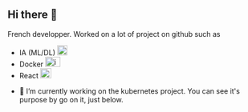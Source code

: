 ## Hi there 👋
French developper. Worked on a lot of project on github
such as 
  * IA (ML/DL) <img width="20" height="20" alt="image" src="https://github.com/user-attachments/assets/bd8eb1e4-7dec-40f4-b67f-ba1f411dcb6a" />
  * Docker <img width="30" height="20" alt="image" src="https://github.com/user-attachments/assets/bb135fec-bb4b-4454-adca-bf19ad780e28" />
  * React <img width="22" height="20" alt="image" src="https://github.com/user-attachments/assets/3cac6107-60bd-400f-978e-9666c9d54d7f" />

- 🔭 I’m currently working on the kubernetes project. You can see it's purpose by go on it, just below.
<!--
**Zapphyrr/Zapphyrr** is a ✨ _special_ ✨ repository because its `README.md` (this file) appears on your GitHub profile.

Here are some ideas to get you started:

- 🔭 I’m currently working on ...
- 🌱 I’m currently learning ...
- 👯 I’m looking to collaborate on ...
- 🤔 I’m looking for help with ...
- 💬 Ask me about ...
- 📫 How to reach me: ...
- 😄 Pronouns: ...
- ⚡ Fun fact: ...
-->
